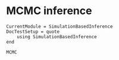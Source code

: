 # MCMC inference

```@meta
CurrentModule = SimulationBasedInference
DocTestSetup = quote
    using SimulationBasedInference
end
```

```@docs; canonical=false
MCMC
```
